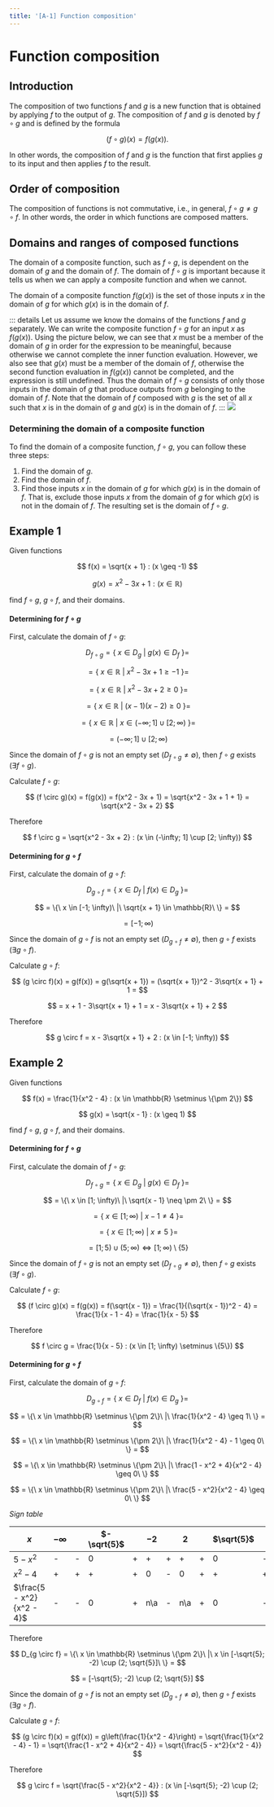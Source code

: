 ```yaml
---
title: '[A-1] Function composition'
---
```


# Function composition

## Introduction

The composition of two functions $f$ and $g$ is a new function that is obtained by applying $f$ to the output of $g$. The composition of $f$ and $g$ is denoted by $f \circ g$ and is defined by the formula

$$
(f \circ g)(x) = f(g(x)).
$$

In other words, the composition of $f$ and $g$ is the function that first applies $g$ to its input and then applies $f$ to the result.

## Order of composition

The composition of functions is not commutative, i.e., in general, $f \circ g \neq g \circ f$. In other words, the order in which functions are composed matters.

## Domains and ranges of composed functions

The domain of a composite function, such as $f \circ g$, is dependent on the domain of $g$ and the domain of $f$. The domain of $f \circ g$ is important because it tells us when we can apply a composite function and when we cannot.

The domain of a composite function $f(g(x))$ is the set of those inputs $x$ in the domain of $g$ for which $g(x)$ is in the domain of $f$.

::: details
Let us assume we know the domains of the functions $f$ and $g$ separately. We can write the composite function $f \circ g$ for an input $x$ as $f(g(x))$. Using the picture below, we can see that $x$ must be a member of the domain of $g$ in order for the expression to be meaningful, because otherwise we cannot complete the inner function evaluation. However, we also see that $g(x)$ must be a member of the domain of $f$, otherwise the second function evaluation in $f(g(x))$ cannot be completed, and the expression is still undefined. Thus the domain of $f \circ g$ consists of only those inputs in the domain of $g$ that produce outputs from $g$ belonging to the domain of $f$. Note that the domain of $f$ composed with $g$ is the set of all $x$ such that $x$ is in the domain of $g$ and $g(x)$ is in the domain of $f$.
:::
![](/assets/comp-domain.png)

### Determining the domain of a composite function

To find the domain of a composite function, $f \circ g$, you can follow these three steps:

1. Find the domain of $g$.
2. Find the domain of $f$.
3. Find those inputs $x$ in the domain of $g$ for which $g(x)$ is in the domain of $f$. That is, exclude those inputs $x$ from the domain of $g$ for which $g(x)$ is not in the domain of $f$. The resulting set is the domain of $f \circ g$.

## Example 1

Given functions

$$
f(x) = \sqrt{x + 1} : (x \geq -1)
$$

$$
g(x) = x^2 - 3x + 1 : (x \in \mathbb{R})
$$

find $f \circ g$, $g \circ f$, and their domains.

#### Determining for $f \circ g$

First, calculate the domain of $f \circ g$:

$$
D_{f \circ g} = \{\ x \in D_{g}\ |\ g(x) \in D_{f}\ \} =
$$

$$
= \{\ x \in \mathbb{R}\ |\ x^2 - 3x + 1 \geq -1\ \} =
$$

$$
= \{\ x \in \mathbb{R}\ |\ x^2 - 3x + 2 \geq 0\ \} =
$$

$$
= \{\ x \in \mathbb{R}\ |\ (x - 1)(x - 2) \geq 0\ \} =
$$

$$
= \{\ x \in \mathbb{R}\ |\ x \in (-\infty; 1] \cup [2; \infty)\ \} =
$$

$$
= (-\infty; 1] \cup [2; \infty)
$$

Since the domain of $f \circ g$ is not an empty set ($D_{f \circ g} \neq \emptyset$), then $f \circ g$ exists ($\exists f \circ g$).

Calculate $f \circ g$:

$$
(f \circ g)(x) = f(g(x)) = f(x^2 - 3x + 1) = \sqrt{x^2 - 3x + 1 + 1} = \sqrt{x^2 - 3x + 2}
$$

Therefore

$$
f \circ g = \sqrt{x^2 - 3x + 2} : (x \in (-\infty; 1] \cup [2; \infty))
$$

#### Determining for $g \circ f$

First, calculate the domain of $g \circ f$:

$$
D_{g \circ f} = \{\ x \in D_{f}\ |\ f(x) \in D_{g}\ \} =
$$

$$
= \{\ x \in [-1; \infty)\ |\ \sqrt{x + 1} \in \mathbb{R}\ \} =
$$

$$
= [-1; \infty)
$$

Since the domain of $g \circ f$ is not an empty set ($D_{g \circ f} \neq \emptyset$), then $g \circ f$ exists ($\exists g \circ f$).

Calculate $g \circ f$:

$$
(g \circ f)(x) = g(f(x)) = g(\sqrt{x + 1}) = (\sqrt{x + 1})^2 - 3\sqrt{x + 1} + 1 =
$$

$$
= x + 1 - 3\sqrt{x + 1} + 1 = x - 3\sqrt{x + 1} + 2
$$

Therefore

$$
g \circ f = x - 3\sqrt{x + 1} + 2 : (x \in [-1; \infty))
$$

## Example 2

Given functions

$$
f(x) = \frac{1}{x^2 - 4} : (x \in \mathbb{R} \setminus \{\pm 2\})
$$

$$
g(x) = \sqrt{x - 1} : (x \geq 1)
$$

find $f \circ g$, $g \circ f$, and their domains.

#### Determining for $f \circ g$

First, calculate the domain of $f \circ g$:

$$
D_{f \circ g} = \{\ x \in D_{g}\ |\ g(x) \in D_{f}\ \} =
$$

$$
= \{\ x \in [1; \infty)\ |\ \sqrt{x - 1} \neq \pm 2\ \} =
$$

$$
= \{\ x \in [1; \infty)\ |\ x - 1 \neq 4\ \} =
$$

$$
= \{\ x \in [1; \infty)\ |\ x \neq 5\ \} =
$$

$$
= [1; 5) \cup (5; \infty) \Leftrightarrow [1; \infty) \setminus \{5\}
$$

Since the domain of $f \circ g$ is not an empty set ($D_{f \circ g} \neq \emptyset$), then $f \circ g$ exists ($\exists f \circ g$).

Calculate $f \circ g$:

$$
(f \circ g)(x) = f(g(x)) = f(\sqrt{x - 1}) = \frac{1}{(\sqrt{x - 1})^2 - 4} = \frac{1}{x - 1 - 4} = \frac{1}{x - 5}
$$

Therefore

$$
f \circ g = \frac{1}{x - 5} : (x \in [1; \infty) \setminus \{5\})
$$

#### Determining for $g \circ f$

First, calculate the domain of $g \circ f$:

$$
D_{g \circ f} = \{\ x \in D_{f}\ |\ f(x) \in D_{g}\ \} =
$$

$$
= \{\ x \in \mathbb{R} \setminus \{\pm 2\}\ |\ \frac{1}{x^2 - 4} \geq 1\ \} =
$$

$$
= \{\ x \in \mathbb{R} \setminus \{\pm 2\}\ |\ \frac{1}{x^2 - 4} - 1 \geq 0\ \} =
$$

$$
= \{\ x \in \mathbb{R} \setminus \{\pm 2\}\ |\ \frac{1 - x^2 + 4}{x^2 - 4} \geq 0\ \}
$$

$$
= \{\ x \in \mathbb{R} \setminus \{\pm 2\}\ |\ \frac{5 - x^2}{x^2 - 4} \geq 0\ \}
$$

_Sign table_

| $x$                       | $-\infty$ |     | $-\sqrt{5}$ |     | $-2$ |     | $2$ |     | $\sqrt{5}$ |     | $+\infty$ |
| ------------------------- | --------- | --- | ----------- | --- | ---- | --- | --- | --- | ---------- | --- | --------- |
| $5 - x^2$                 | -         | -   | 0           | +   | +    | +   | +   | +   | 0          | -   | -         |
| $x^2 - 4$                 | +         | +   | +           | +   | 0    | -   | 0   | +   | +          | +   | +         |
| $\frac{5 - x^2}{x^2 - 4}$ | -         | -   | 0           | +   | n\a  | -   | n\a | +   | 0          | -   | -         |

Therefore

$$
D_{g \circ f} = \{\ x \in \mathbb{R} \setminus \{\pm 2\}\ |\ x \in [-\sqrt{5}; -2) \cup (2; \sqrt{5}]\ \} =
$$

$$
= [-\sqrt{5}; -2) \cup (2; \sqrt{5}]
$$

Since the domain of $g \circ f$ is not an empty set ($D_{g \circ f} \neq \emptyset$), then $g \circ f$ exists ($\exists g \circ f$).

Calculate $g \circ f$:

$$
(g \circ f)(x) = g(f(x)) = g\left(\frac{1}{x^2 - 4}\right) = \sqrt{\frac{1}{x^2 - 4} - 1} = \sqrt{\frac{1 - x^2 + 4}{x^2 - 4}} = \sqrt{\frac{5 - x^2}{x^2 - 4}}
$$

Therefore

$$
g \circ f = \sqrt{\frac{5 - x^2}{x^2 - 4}} : (x \in [-\sqrt{5}; -2) \cup (2; \sqrt{5}])
$$
